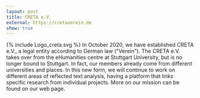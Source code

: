 ```yaml
---
layout: post
title: CRETA e.V.
external: https://cretaverein.de
show: true
---
```


{% include Logo_creta.svg %} In October 2020, we have established CRETA e.V., a legal entity according to German law ("Verein"). The CRETA e.V. takes over from the eHumanities centre at Stuttgart University, but is no longer bound to Stuttgart. In fact, our members already come from different universities and places. In this new form, we will continue to work on different areas of reflected text analysis, having a platform that links specific research from individual projects. More on our mission can be found on our web page.